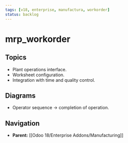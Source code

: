 ```yaml
---
tags: [v18, enterprise, manufactura, workorder]
status: backlog
---
```

# mrp_workorder

## Topics
- Plant operations interface.
- Worksheet configuration.
- Integration with time and quality control.

## Diagrams
- Operator sequence -> completion of operation.








## Navigation
- **Parent:** [[Odoo 18/Enterprise Addons/Manufacturing]]
